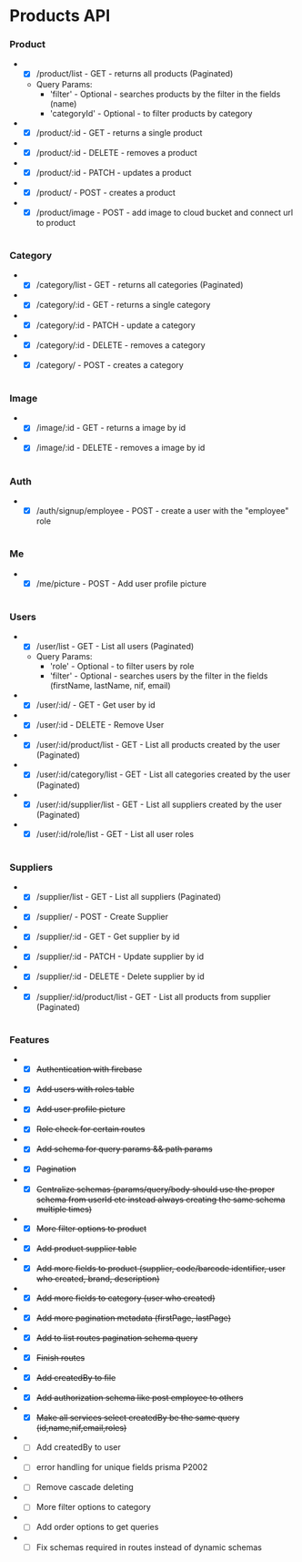 # Products API

### Product

- - [x] /product/list - GET - returns all products (Paginated)
  - Query Params:
    - 'filter' - Optional - searches products by the filter in the fields (name)
    - 'categoryId' - Optional - to filter products by category
- - [x] /product/:id - GET - returns a single product
- - [x] /product/:id - DELETE - removes a product
- - [x] /product/:id - PATCH - updates a product
- - [x] /product/ - POST - creates a product
- - [x] /product/image - POST - add image to cloud bucket and connect url to product

#

### Category

- - [x] /category/list - GET - returns all categories (Paginated)
- - [x] /category/:id - GET - returns a single category
- - [x] /category/:id - PATCH - update a category
- - [x] /category/:id - DELETE - removes a category
- - [x] /category/ - POST - creates a category

#

### Image

- - [x] /image/:id - GET - returns a image by id
- - [x] /image/:id - DELETE - removes a image by id

#

### Auth

- - [x] /auth/signup/employee - POST - create a user with the "employee" role

#

### Me

- - [x] /me/picture - POST - Add user profile picture

#

### Users

- - [x] /user/list - GET - List all users (Paginated)
  - Query Params:
    - 'role' - Optional - to filter users by role
    - 'filter' - Optional - searches users by the filter in the fields (firstName, lastName, nif, email)
- - [x] /user/:id/ - GET - Get user by id
- - [x] /user/:id - DELETE - Remove User
- - [x] /user/:id/product/list - GET - List all products created by the user (Paginated)
- - [x] /user/:id/category/list - GET - List all categories created by the user (Paginated)
- - [x] /user/:id/supplier/list - GET - List all suppliers created by the user (Paginated)
- - [x] /user/:id/role/list - GET - List all user roles

#

### Suppliers

- - [x] /supplier/list - GET - List all suppliers (Paginated)
- - [x] /supplier/ - POST - Create Supplier
- - [x] /supplier/:id - GET - Get supplier by id
- - [x] /supplier/:id - PATCH - Update supplier by id
- - [x] /supplier/:id - DELETE - Delete supplier by id
- - [x] /supplier/:id/product/list - GET - List all products from supplier (Paginated)

#

### Features

- - [x] <s>Authentication with firebase</s>
- - [x] <s>Add users with roles table</s>
- - [x] <s>Add user profile picture</s>
- - [x] <s>Role check for certain routes</s>
- - [x] <s>Add schema for query params && path params</s>
- - [x] <s>Pagination</s>
- - [x] <s>Centralize schemas (params/query/body should use the proper schema from userId etc instead always creating the same schema multiple times)</s>
- - [x] <s>More filter options to product</s>
- - [x] <s>Add product supplier table</s>
- - [x] <s>Add more fields to product (supplier, code/barcode identifier, user who created, brand, description)</s>
- - [x] <s>Add more fields to category (user who created)</s>
- - [x] <s>Add more pagination metadata (firstPage, lastPage)</s>
- - [x] <s>Add to list routes pagination schema query</s>
- - [x] <s>Finish routes</s>
- - [x] <s>Add createdBy to file</s>
- - [x] <s>Add authorization schema like post employee to others</s>
- - [x] <s>Make all services select createdBy be the same query (id,name,nif,email,roles)</s>
- - [ ] Add createdBy to user
- - [ ] error handling for unique fields prisma P2002
- - [ ] Remove cascade deleting
- - [ ] More filter options to category
- - [ ] Add order options to get queries
- - [ ] Fix schemas required in routes instead of dynamic schemas
